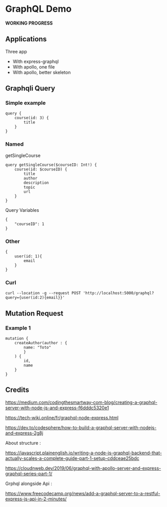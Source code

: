 # GraphQL Demo


__WORKING PROGRESS__

## Applications

Three app
- With express-graphql
- With apollo, one file
- With apollo, better skeleton



## Graphqli Query

### Simple example

    query {
        course(id: 3) {
            title
        }
    }

### Named

getSingleCourse

    query getSingleCourse($courseID: Int!) {
        course(id: $courseID) {
            title
            author
            description
            topic
            url
        }
    }

Query Variables

    {
        "courseID": 1
    }


### Other

    {
        user(id: 1){
            email
        }
    }

### Curl

    curl --location -g --request POST 'http://localhost:5000/graphql?query={user(id:2){email}}'


## Mutation Request

### Example 1

    mutation {
        createAuthor(author : {
            name: "Toto"
            }
        ) {
            id,
            name
        }
    }

## Credits

https://medium.com/codingthesmartway-com-blog/creating-a-graphql-server-with-node-js-and-express-f6dddc5320e1

https://tech-wiki.online/fr/graphql-node-express.html

https://dev.to/codesphere/how-to-build-a-graphql-server-with-nodejs-and-express-2g8j

About structure :

https://javascript.plainenglish.io/writing-a-node-js-graphql-backend-that-actually-scales-a-complete-guide-part-1-setup-cddceae25bdc

https://cloudnweb.dev/2019/06/graphql-with-apollo-server-and-express-graphql-series-part-1/

Grphql alongside Api :

https://www.freecodecamp.org/news/add-a-graphql-server-to-a-restful-express-js-api-in-2-minutes/
